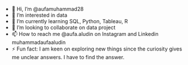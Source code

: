 - 👋 Hi, I’m @aufamuhammad28
- 👀 I’m interested in data
- 🌱 I’m currently learning SQL, Python, Tableau, R
- 💞️ I’m looking to collaborate on data project
- 📫 How to reach me @aufa.aludin on Instagram and Linkedin muhammadaufaaludin
- ⚡ Fun fact: I am keen on exploring new things since the curiosity gives me unclear answers. I have to find the answer.

<!---
aufamuhammad28/aufamuhammad28 is a ✨ special ✨ repository because its `README.md` (this file) appears on your GitHub profile.
You can click the Preview link to take a look at your changes.
--->
